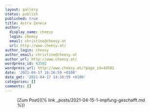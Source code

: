 ```yaml
---
layout: gallery
status: publish
published: true
title: Astra Zeneca
author:
  display_name: cheesy
  login: cheesy
  email: christine@cheesy.at
  url: http://www.cheesy.at/
author_login: cheesy
author_email: christine@cheesy.at
author_url: http://www.cheesy.at/
wordpress_id: 43502
wordpress_url: http://www.cheesy.at/?page_id=43502
date: '2021-04-17 16:16:59 +0100'
date_gmt: '2021-04-17 14:16:59 +0100'
categories: []
comments: []
---
```

<!-- wp:core-embed/wordpress {"url":"http://www.cheesy.at/2021/04/1-impfung-geschafft/","type":"rich","providerNameSlug":"cheesy-at","className":""} -->
<figure class="wp-block-embed-wordpress wp-block-embed is-type-rich is-provider-cheesy-at">
<div class="wp-block-embed__wrapper">
[Zum Post]({% link _posts/2021-04-15-1-impfung-geschafft.md %})
</div>
</figure>
<!-- /wp:core-embed/wordpress -->
<!-- wp:paragraph --><!-- /wp:paragraph -->
